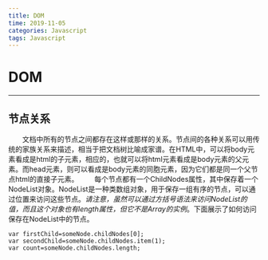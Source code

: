 ```yaml
---
title: DOM
time: 2019-11-05
categories: Javascript
tags: Javascript
---
```


# DOM
---

## 节点关系
&emsp;&emsp;文档中所有的节点之间都存在这样或那样的关系。节点间的各种关系可以用传统的家族关系来描述，相当于把文档树比喻成家谱。在HTML中，可以将body元素看成是html的子元素，相应的，也就可以将html元素看成是body元素的父元素。而head元素，则可以看成是body元素的同胞元素，因为它们都是同一个父节点html的直接子元素。
&emsp;&emsp;每个节点都有一个ChildNodes属性，其中保存着一个NodeList对象。NodeList是一种类数组对象，用于保存一组有序的节点，可以通过位置来访问这些节点。*请注意，虽然可以通过方括号语法来访问NodeList的值，而且这个对象也有length属性，但它不是Array的实例*。下面展示了如何访问保存在NodeList中的节点。
```
var firstChild=someNode.childNodes[0];
var secondChild=someNode.childNodes.item(1);
var count=someNode.childNodes.length;
```